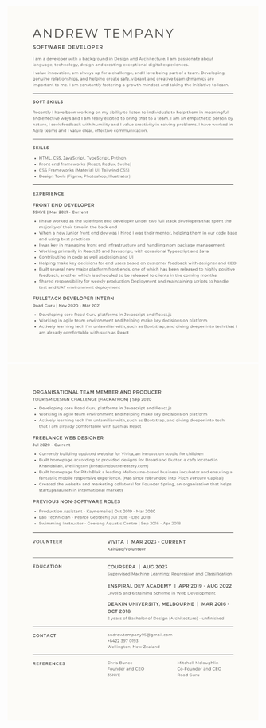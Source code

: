 ![Header](https://raw.githubusercontent.com/andrewtempany/CV/master/Page1.jpg "Header")
![Header](https://raw.githubusercontent.com/andrewtempany/CV/master/Page2.jpg "Header")
